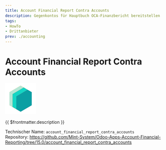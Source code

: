 ```yaml
---
title: Account Financial Report Contra Accounts
description: Gegenkontos für Hauptbuch OCA-Finanzbericht bereitstellen.
tags:
- HowTo
- Drittanbieter
prev: ./accounting
---
```

# Account Financial Report Contra Accounts
![icon_oms_box](attachments/icons_odoo_mint_system.png)

{{ $frontmatter.description }}

Technischer Name: `account_financial_report_contra_accounts`\
Repository: <https://github.com/Mint-System/Odoo-Apps-Account-Financial-Reporting/tree/15.0/account_financial_report_contra_accounts>